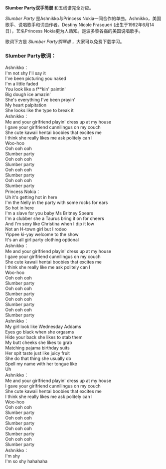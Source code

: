 

**Slumber Party双手简谱** 和五线谱完全对应。

_Slumber Party_ 是Ashnikko与Princess
Nokia一同合作的单曲。Ashnikko，美国歌手、说唱歌手和词曲作者。Destiny Nicole Frasqueri
(出生于1992年6月14日），艺名Princess Nokia更为人熟知。是波多黎各裔的美国说唱歌手。

歌词下方是 _Slumber Party钢琴谱_ ，大家可以免费下载学习。

### Slumber Party歌词：

Ashnikko：  
I'm not shy I'll say it  
I've been picturing you naked  
I'm a little faded  
You look like a f**kin' paintin'  
Big dough ice amazin'  
She's everything I've been prayin'  
My heart palpitation  
She looks like the type to break it  
Ashnikko：  
Me and your girlfriend playin' dress up at my house  
I gave your girlfriend cunnilingus on my couch  
She cute kawaii hentai boobies that excites me  
I think she really likes me ask politely can I  
Woo-hoo  
Ooh ooh ooh  
Slumber party  
Ooh ooh ooh  
Slumber party  
Ooh ooh ooh  
Slumber party  
Ooh ooh ooh  
Slumber party  
Princess Nokia：  
Uh it's getting hot in here  
I'm the Nelly in the party with some rocks for ears  
So hot in here  
I'm a slave for you baby Ms Britney Spears  
I'm a clubber she a Taurus bring it on for cheers  
And I'm sexy like Christina when I dip it low  
Not an H-town girl but I rodeo  
Yippee ki-yay welcome to the show  
It's an all girl party clothing optional  
Ashnikko：  
Me and your girlfriend playin' dress up at my house  
I gave your girlfriend cunnilingus on my couch  
She cute kawaii hentai boobies that excites me  
I think she really like me ask politely can I  
Woo-hoo  
Ooh ooh ooh  
Slumber party  
Ooh ooh ooh  
Slumber party  
Ooh ooh ooh  
Slumber party  
Ooh ooh ooh  
Slumber party  
Ashnikko：  
My girl look like Wednesday Addams  
Eyes go black when she orgasms  
Hide your back she likes to stab them  
My butt cheeks she likes to grab  
Matching pajama birthday suits  
Her spit taste just like juicy fruit  
She do that thing she usually do  
Spell my name with her tongue like  
Uh  
Ashnikko：  
Me and your girlfriend playin' dress up at my house  
I gave your girlfriend cunnilingus on my couch  
She cute kawaii hentai boobies that excites me  
I think she really likes me ask politely can I  
Woo-hoo  
Ooh ooh ooh  
Slumber party  
Ooh ooh ooh  
Slumber party  
Ooh ooh ooh  
Slumber party  
Ooh ooh ooh  
Slumber party  
Ashnikko：  
I'm shy  
I'm so shy hahahaha

